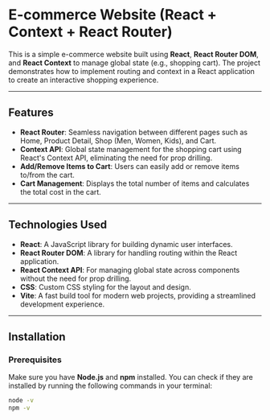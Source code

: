 # **E-commerce Website (React + Context + React Router)**

This is a simple e-commerce website built using **React**, **React Router DOM**, and **React Context** to manage global state (e.g., shopping cart). The project demonstrates how to implement routing and context in a React application to create an interactive shopping experience.

---

## **Features**

- **React Router**: Seamless navigation between different pages such as Home, Product Detail, Shop (Men, Women, Kids), and Cart.
- **Context API**: Global state management for the shopping cart using React's Context API, eliminating the need for prop drilling.
- **Add/Remove Items to Cart**: Users can easily add or remove items to/from the cart.
- **Cart Management**: Displays the total number of items and calculates the total cost in the cart.

---

## **Technologies Used**

- **React**: A JavaScript library for building dynamic user interfaces.
- **React Router DOM**: A library for handling routing within the React application.
- **React Context API**: For managing global state across components without the need for prop drilling.
- **CSS**: Custom CSS styling for the layout and design.
- **Vite**: A fast build tool for modern web projects, providing a streamlined development experience.

---

## **Installation**

### **Prerequisites**

Make sure you have **Node.js** and **npm** installed. You can check if they are installed by running the following commands in your terminal:

```bash
node -v
npm -v
